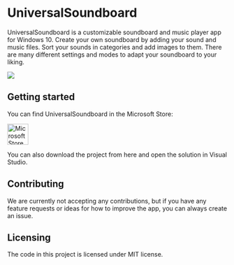 # UniversalSoundboard

UniversalSoundboard is a customizable soundboard and music player app for Windows 10.
Create your own soundboard by adding your sound and music files. Sort your sounds in categories and add images to them. There are many different settings and modes to adapt your soundboard to your liking.

![](https://am3pap001files.storage.live.com/y4mQdMQL0OarwR-F_XKep45Y7iVqW_PuqcsJyPkOSf9y6HSMiZ-xF4vgBItz_qro-YXRYowKhI06wrThf1TQcyqoB2JdwzRtcpHhcZkuONS02ULHLYsnRs5kRbeiIvJ2_iN9RfCJlc1eUoFQaHBAgxbKOgGP6Mduzw573vbLJ3U1szv6HcRVFoRrIvXpjUvqpUk?width=1920&height=1080&cropmode=none)

## Getting started

You can find UniversalSoundboard in the Microsoft Store:

<a href='//www.microsoft.com/store/apps/9nblggh51005?cid=storebadge&ocid=badge'><img src='https://dav-apps.tech/assets/images/MicrosoftStoreBadge.png' alt='Microsoft Store badge' height="48" /></a>

You can also download the project from here and open the solution in Visual Studio.

## Contributing

We are currently not accepting any contributions, but if you have any feature requests or ideas for how to improve the app, you can always create an issue.

## Licensing

The code in this project is licensed under MIT license.
